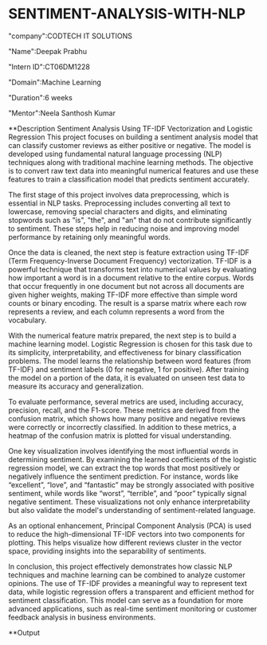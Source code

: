 # SENTIMENT-ANALYSIS-WITH-NLP

"company":CODTECH IT SOLUTIONS

"Name":Deepak Prabhu

"Intern ID":CT06DM1228

"Domain":Machine Learning

"Duration":6 weeks

"Mentor":Neela Santhosh Kumar

**Description
    Sentiment Analysis Using TF-IDF Vectorization and Logistic Regression
This project focuses on building a sentiment analysis model that can classify customer reviews as either positive or negative. The model is developed using fundamental natural language processing (NLP) techniques along with traditional machine learning methods. The objective is to convert raw text data into meaningful numerical features and use these features to train a classification model that predicts sentiment accurately.

The first stage of this project involves data preprocessing, which is essential in NLP tasks. Preprocessing includes converting all text to lowercase, removing special characters and digits, and eliminating stopwords such as "is", "the", and "an" that do not contribute significantly to sentiment. These steps help in reducing noise and improving model performance by retaining only meaningful words.

Once the data is cleaned, the next step is feature extraction using TF-IDF (Term Frequency-Inverse Document Frequency) vectorization. TF-IDF is a powerful technique that transforms text into numerical values by evaluating how important a word is in a document relative to the entire corpus. Words that occur frequently in one document but not across all documents are given higher weights, making TF-IDF more effective than simple word counts or binary encoding. The result is a sparse matrix where each row represents a review, and each column represents a word from the vocabulary.

With the numerical feature matrix prepared, the next step is to build a machine learning model. Logistic Regression is chosen for this task due to its simplicity, interpretability, and effectiveness for binary classification problems. The model learns the relationship between word features (from TF-IDF) and sentiment labels (0 for negative, 1 for positive). After training the model on a portion of the data, it is evaluated on unseen test data to measure its accuracy and generalization.

To evaluate performance, several metrics are used, including accuracy, precision, recall, and the F1-score. These metrics are derived from the confusion matrix, which shows how many positive and negative reviews were correctly or incorrectly classified. In addition to these metrics, a heatmap of the confusion matrix is plotted for visual understanding.

One key visualization involves identifying the most influential words in determining sentiment. By examining the learned coefficients of the logistic regression model, we can extract the top words that most positively or negatively influence the sentiment prediction. For instance, words like “excellent”, “love”, and “fantastic” may be strongly associated with positive sentiment, while words like “worst”, “terrible”, and “poor” typically signal negative sentiment. These visualizations not only enhance interpretability but also validate the model's understanding of sentiment-related language.

As an optional enhancement, Principal Component Analysis (PCA) is used to reduce the high-dimensional TF-IDF vectors into two components for plotting. This helps visualize how different reviews cluster in the vector space, providing insights into the separability of sentiments.

In conclusion, this project effectively demonstrates how classic NLP techniques and machine learning can be combined to analyze customer opinions. The use of TF-IDF provides a meaningful way to represent text data, while logistic regression offers a transparent and efficient method for sentiment classification. This model can serve as a foundation for more advanced applications, such as real-time sentiment monitoring or customer feedback analysis in business environments.

**Output
   

















